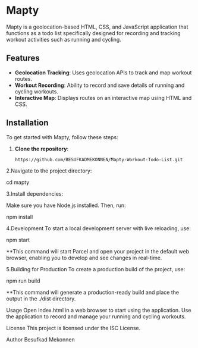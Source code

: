 # Mapty

Mapty is a geolocation-based HTML, CSS, and JavaScript application that functions as a todo list specifically designed for recording and tracking workout activities such as running and cycling.

## Features

- **Geolocation Tracking**: Uses geolocation APIs to track and map workout routes.
- **Workout Recording**: Ability to record and save details of running and cycling workouts.
- **Interactive Map**: Displays routes on an interactive map using HTML and CSS.

## Installation

To get started with Mapty, follow these steps:

1. **Clone the repository**:

   ```bash
   https://github.com/BESUFKADMEKONNEN/Mapty-Workout-Todo-List.git


2.Navigate to the project directory:

cd mapty

3.Install dependencies:

Make sure you have Node.js installed. Then, run:

npm install

4.Development
To start a local development server with live reloading, use:

npm start

**This command will start Parcel and open your project in the default web browser, enabling you to develop and see changes in real-time.

5.Building for Production
To create a production build of the project, use:

npm run build

**This command will generate a production-ready build and place the output in the ./dist directory.

Usage
Open index.html in a web browser to start using the application.
Use the application to record and manage your running and cycling workouts.

License
This project is licensed under the ISC License.

Author
Besufkad Mekonnen
